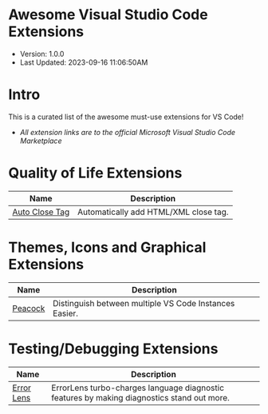 
# Awesome Visual Studio Code Extensions

* Version: 1.0.0
* Last Updated: 2023-09-16 11:06:50AM

# Intro

This is a curated list of the awesome must-use extensions for VS Code!

* _All extension links are to the official Microsoft Visual Studio Code Marketplace_

# Quality of Life Extensions

| Name | Description |
| ----------- | ----------- |
| [Auto Close Tag](https://marketplace.visualstudio.com/items?itemName=formulahendry.auto-close-tag) | Automatically add HTML/XML close tag. |

# Themes, Icons and Graphical Extensions

| Name | Description |
| ----------- | ----------- |
| [Peacock](https://marketplace.visualstudio.com/items?itemName=johnpapa.vscode-peacock) | Distinguish between multiple VS Code Instances Easier. |

# Testing/Debugging Extensions

| Name | Description |
| ----------- | ----------- |
| [Error Lens](https://marketplace.visualstudio.com/items?itemName=usernamehw.errorlens) | ErrorLens turbo-charges language diagnostic features by making diagnostics stand out more. |
